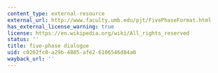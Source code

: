 ```yaml
---
content_type: external-resource
external_url: http://www.faculty.umb.edu/pjt/FivePhaseFormat.html
has_external_license_warning: true
license: https://en.wikipedia.org/wiki/All_rights_reserved
status: ''
title: five-phase dialogue
uid: c0262fc0-a29b-4885-afe2-6106546d84a0
wayback_url: ''
---
```

